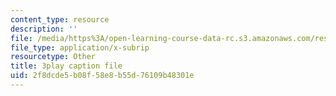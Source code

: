 ```yaml
---
content_type: resource
description: ''
file: /media/https%3A/open-learning-course-data-rc.s3.amazonaws.com/res-6-012-introduction-to-probability-spring-2018/2f8dcde5b08f58e8b55d76109b48301e_JZkT3NU2mPM.vtt
file_type: application/x-subrip
resourcetype: Other
title: 3play caption file
uid: 2f8dcde5-b08f-58e8-b55d-76109b48301e
---
```

